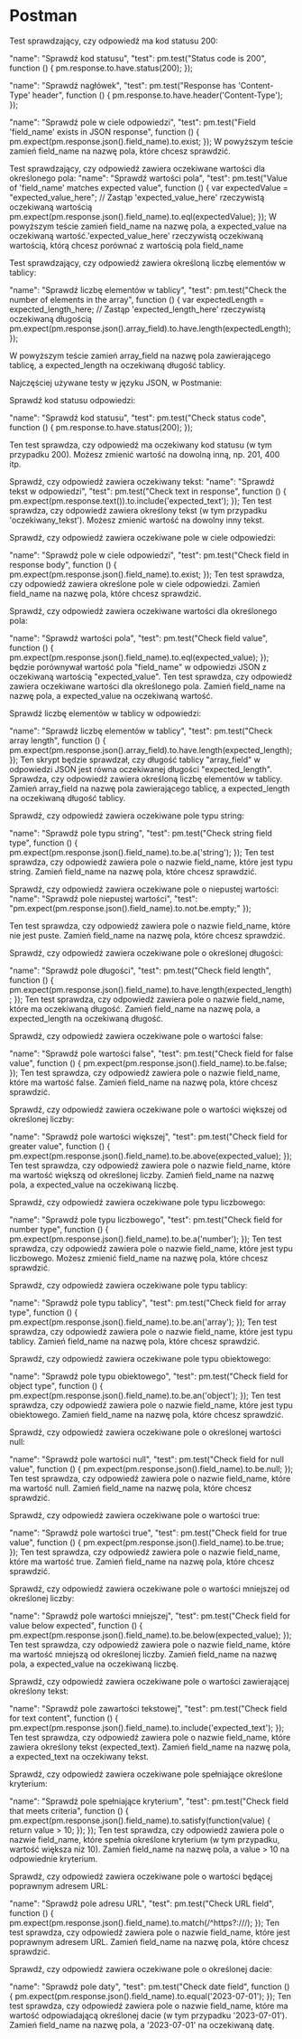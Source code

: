 # Postman
Test sprawdzający, czy odpowiedź ma kod statusu 200:

  "name": "Sprawdź kod statusu",
  "test": pm.test("Status code is 200", function () {
    pm.response.to.have.status(200);
});



  "name": "Sprawdź nagłówek",
  "test": pm.test("Response has 'Content-Type' header", function () {
    pm.response.to.have.header('Content-Type');
});



  "name": "Sprawdź pole w ciele odpowiedzi",
  "test": pm.test("Field 'field_name' exists in JSON response", function () {
    pm.expect(pm.response.json().field_name).to.exist;
});
W powyższym teście zamień field_name na nazwę pola, które chcesz sprawdzić.


Test sprawdzający, czy odpowiedź zawiera oczekiwane wartości dla określonego pola:
  "name": "Sprawdź wartości pola",
  "test": pm.test("Value of 'field_name' matches expected value", function () {
    var expectedValue = "expected_value_here"; // Zastąp 'expected_value_here' rzeczywistą oczekiwaną wartością
    pm.expect(pm.response.json().field_name).to.eql(expectedValue);
});
W powyższym teście zamień field_name na nazwę pola, a expected_value na oczekiwaną wartość.'expected_value_here' rzeczywistą oczekiwaną wartością, którą chcesz porównać z wartością pola field_name

Test sprawdzający, czy odpowiedź zawiera określoną liczbę elementów w tablicy:

  "name": "Sprawdź liczbę elementów w tablicy",
  "test": pm.test("Check the number of elements in the array", function () {
    var expectedLength = expected_length_here; // Zastąp 'expected_length_here' rzeczywistą oczekiwaną długością
    pm.expect(pm.response.json().array_field).to.have.length(expectedLength);
});

W powyższym teście zamień array_field na nazwę pola zawierającego tablicę, a expected_length na oczekiwaną długość tablicy.

Najczęściej używane testy w języku JSON, w Postmanie:

Sprawdź kod statusu odpowiedzi:


  "name": "Sprawdź kod statusu",
  "test": pm.test("Check status code", function () {
    pm.response.to.have.status(200);
});

Ten test sprawdza, czy odpowiedź ma oczekiwany kod statusu (w tym przypadku 200). Możesz zmienić wartość na dowolną inną, np. 201, 400 itp.

Sprawdź, czy odpowiedź zawiera oczekiwany tekst:
  "name": "Sprawdź tekst w odpowiedzi",
  "test": pm.test("Check text in response", function () {
    pm.expect(pm.response.text()).to.include('expected_text');
});
Ten test sprawdza, czy odpowiedź zawiera określony tekst (w tym przypadku 'oczekiwany_tekst'). Możesz zmienić wartość na dowolny inny tekst.

Sprawdź, czy odpowiedź zawiera oczekiwane pole w ciele odpowiedzi:

  "name": "Sprawdź pole w ciele odpowiedzi",
  "test": pm.test("Check field in response body", function () {
    pm.expect(pm.response.json().field_name).to.exist;
});
Ten test sprawdza, czy odpowiedź zawiera określone pole w ciele odpowiedzi. Zamień field_name na nazwę pola, które chcesz sprawdzić.

Sprawdź, czy odpowiedź zawiera oczekiwane wartości dla określonego pola:

  "name": "Sprawdź wartości pola",
  "test": pm.test("Check field value", function () {
    pm.expect(pm.response.json().field_name).to.eql(expected_value);
});
będzie porównywał wartość pola "field_name" w odpowiedzi JSON z oczekiwaną wartością "expected_value".
Ten test sprawdza, czy odpowiedź zawiera oczekiwane wartości dla określonego pola. Zamień field_name na nazwę pola, a expected_value na oczekiwaną wartość.

Sprawdź liczbę elementów w tablicy w odpowiedzi:

  "name": "Sprawdź liczbę elementów w tablicy",
  "test": pm.test("Check array length", function () {
    pm.expect(pm.response.json().array_field).to.have.length(expected_length);
});
Ten skrypt będzie sprawdzał, czy długość tablicy "array_field" w odpowiedzi JSON jest równa oczekiwanej długości "expected_length".
Sprawdza, czy odpowiedź zawiera określoną liczbę elementów w tablicy. Zamień array_field na nazwę pola zawierającego tablicę, a expected_length na oczekiwaną długość tablicy.


Sprawdź, czy odpowiedź zawiera oczekiwane pole typu string:

  "name": "Sprawdź pole typu string",
  "test": pm.test("Check string field type", function () {
    pm.expect(pm.response.json().field_name).to.be.a('string');
});
Ten test sprawdza, czy odpowiedź zawiera pole o nazwie field_name, które jest typu string. Zamień field_name na nazwę pola, które chcesz sprawdzić.


Sprawdź, czy odpowiedź zawiera oczekiwane pole o niepustej wartości:
  "name": "Sprawdź pole niepustej wartości",
  "test": "pm.expect(pm.response.json().field_name).to.not.be.empty;"
});

Ten test sprawdza, czy odpowiedź zawiera pole o nazwie field_name, które nie jest puste. Zamień field_name na nazwę pola, które chcesz sprawdzić.

Sprawdź, czy odpowiedź zawiera oczekiwane pole o określonej długości:

  "name": "Sprawdź pole długości",
  "test": pm.test("Check field length", function () {
    pm.expect(pm.response.json().field_name).to.have.length(expected_length);
});
Ten test sprawdza, czy odpowiedź zawiera pole o nazwie field_name, które ma oczekiwaną długość. Zamień field_name na nazwę pola, a expected_length na oczekiwaną długość.

Sprawdź, czy odpowiedź zawiera oczekiwane pole o wartości false:

  "name": "Sprawdź pole wartości false",
  "test": pm.test("Check field for false value", function () {
    pm.expect(pm.response.json().field_name).to.be.false;
});
Ten test sprawdza, czy odpowiedź zawiera pole o nazwie field_name, które ma wartość false. Zamień field_name na nazwę pola, które chcesz sprawdzić.

Sprawdź, czy odpowiedź zawiera oczekiwane pole o wartości większej od określonej liczby:

  "name": "Sprawdź pole wartości większej",
  "test": pm.test("Check field for greater value", function () {
    pm.expect(pm.response.json().field_name).to.be.above(expected_value);
});
Ten test sprawdza, czy odpowiedź zawiera pole o nazwie field_name, które ma wartość większą od określonej liczby. Zamień field_name na nazwę pola, a expected_value na oczekiwaną liczbę.


Sprawdź, czy odpowiedź zawiera oczekiwane pole typu liczbowego:

  "name": "Sprawdź pole typu liczbowego",
  "test": pm.test("Check field for number type", function () {
    pm.expect(pm.response.json().field_name).to.be.a('number');
});
Ten test sprawdza, czy odpowiedź zawiera pole o nazwie field_name, które jest typu liczbowego. Możesz zmienić field_name na nazwę pola, które chcesz sprawdzić.

Sprawdź, czy odpowiedź zawiera oczekiwane pole typu tablicy:

  "name": "Sprawdź pole typu tablicy",
  "test": pm.test("Check field for array type", function () {
    pm.expect(pm.response.json().field_name).to.be.an('array');
});
Ten test sprawdza, czy odpowiedź zawiera pole o nazwie field_name, które jest typu tablicy. Zamień field_name na nazwę pola, które chcesz sprawdzić.

Sprawdź, czy odpowiedź zawiera oczekiwane pole typu obiektowego:

  "name": "Sprawdź pole typu obiektowego",
  "test": pm.test("Check field for object type", function () {
    pm.expect(pm.response.json().field_name).to.be.an('object');
});
Ten test sprawdza, czy odpowiedź zawiera pole o nazwie field_name, które jest typu obiektowego. Zamień field_name na nazwę pola, które chcesz sprawdzić.

Sprawdź, czy odpowiedź zawiera oczekiwane pole o określonej wartości null:


  "name": "Sprawdź pole wartości null",
  "test": pm.test("Check field for null value", function () {
    pm.expect(pm.response.json().field_name).to.be.null;
});
Ten test sprawdza, czy odpowiedź zawiera pole o nazwie field_name, które ma wartość null. Zamień field_name na nazwę pola, które chcesz sprawdzić.

Sprawdź, czy odpowiedź zawiera oczekiwane pole o wartości true:

  "name": "Sprawdź pole wartości true",
  "test": pm.test("Check field for true value", function () {
    pm.expect(pm.response.json().field_name).to.be.true;
});
Ten test sprawdza, czy odpowiedź zawiera pole o nazwie field_name, które ma wartość true. Zamień field_name na nazwę pola, które chcesz sprawdzić.



Sprawdź, czy odpowiedź zawiera oczekiwane pole o wartości mniejszej od określonej liczby:


  "name": "Sprawdź pole wartości mniejszej",
  "test": pm.test("Check field for value below expected", function () {
    pm.expect(pm.response.json().field_name).to.be.below(expected_value);
});
Ten test sprawdza, czy odpowiedź zawiera pole o nazwie field_name, które ma wartość mniejszą od określonej liczby. Zamień field_name na nazwę pola, a expected_value na oczekiwaną liczbę.

Sprawdź, czy odpowiedź zawiera oczekiwane pole o wartości zawierającej określony tekst:


  "name": "Sprawdź pole zawartości tekstowej",
  "test": pm.test("Check field for text content", function () {
    pm.expect(pm.response.json().field_name).to.include('expected_text');
});
Ten test sprawdza, czy odpowiedź zawiera pole o nazwie field_name, które zawiera określony tekst (expected_text). Zamień field_name na nazwę pola, a expected_text na oczekiwany tekst.

Sprawdź, czy odpowiedź zawiera oczekiwane pole spełniające określone kryterium:


  "name": "Sprawdź pole spełniające kryterium",
  "test": pm.test("Check field that meets criteria", function () {
    pm.expect(pm.response.json().field_name).to.satisfy(function(value) { return value > 10; });
});
Ten test sprawdza, czy odpowiedź zawiera pole o nazwie field_name, które spełnia określone kryterium (w tym przypadku, wartość większa niż 10). Zamień field_name na nazwę pola, a value > 10 na odpowiednie kryterium.

Sprawdź, czy odpowiedź zawiera oczekiwane pole o wartości będącej poprawnym adresem URL:


  "name": "Sprawdź pole adresu URL",
  "test": pm.test("Check URL field", function () {
    pm.expect(pm.response.json().field_name).to.match(/^https?:\/\//);
});
Ten test sprawdza, czy odpowiedź zawiera pole o nazwie field_name, które jest poprawnym adresem URL. Zamień field_name na nazwę pola, które chcesz sprawdzić.

Sprawdź, czy odpowiedź zawiera oczekiwane pole o określonej dacie:


  "name": "Sprawdź pole daty",
  "test": pm.test("Check date field", function () {
    pm.expect(pm.response.json().field_name).to.equal('2023-07-01');
});
Ten test sprawdza, czy odpowiedź zawiera pole o nazwie field_name, które ma wartość odpowiadającą określonej dacie (w tym przypadku '2023-07-01'). Zamień field_name na nazwę pola, a '2023-07-01' na oczekiwaną datę.
